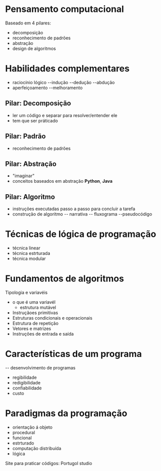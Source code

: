 # **Pensamento computacional** 

Baseado em 4 pilares:
- decomposição
- reconhecimento de padrões 
- abstração
- design de algoritmos

# Habilidades complementares 
- raciocínio lógico
 --indução
--dedução
--abdução
- aperfeiçoamento
--melhoramento

## Pilar: Decomposição
- ler um código e separar para resolver/entender ele
- tem que ser práticado 

## Pilar: Padrão 
- reconhecimento de padrões 

## Pilar: Abstração 
- "imaginar"
- conceitos baseados em abstração **Python**, **Java**

## Pilar: Algoritmo
- instruções executadas passo a passo para concluir a tarefa 
- construção de algoritmo
-- narrativa
-- fluxograma
--pseudocódigo

# **Técnicas de lógica de programação**
- técnica linear
- técnica estrturada
- técnica modular

# **Fundamentos de algoritmos**
Tipologia e variavéis
- o que é uma variavél 
  - estrutura mutável 
- Instruçãoes primitivas
- Estruturas condicionais e operacionais 
- Estrutura de repetição
- Vetores e matrizes 
- Instruções de entrada e saída 

# **Características de um programa**
-- desenvolvimento de programas 
- regibilidade
- redigibilidade 
- confiabilidade 
- custo 

# Paradigmas da programação
- orientação á objeto
- procedural
- funcional
- estrturado
- computação distribuída 
- lógica

Site para praticar códigos: Portugol studio 




